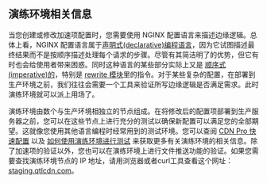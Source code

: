## 演练环境相关信息

当您创建或修改加速项配置时，您需要使用 NGINX 配置语言来描述边缘逻辑。总体上看，NGINX 配置语言属于[声明式(declarative)编程语言](https://tylermcginnis.com/imperative-vs-declarative-programming/)，因为它试图描述最终结果而不是按顺序描述处理每个请求的步骤。尽管有其简洁明了的优势，但它有时也会给使用者带来困惑。同时这种语言的某些部分实际上又是 [顺序式(imperative)的](https://tylermcginnis.com/imperative-vs-declarative-programming/)，特别是 [rewrite 模块](http://nginx.org/en/docs/http/ngx_http_rewrite_module.html)里的指令。对于某些复杂的配置，在部署到生产环境之前，我们往往会需要一个工具来验证所写边缘逻辑是否满足需求。此时演练环境就可以派上用场了。

演练环境由数个与生产环境相独立的节点组成。在将修改后的配置项部署到生产服务器之前，您可以在这些节点上进行充分的测试以确保新配置可以满足您的全部期望。这就像您使用其他语言编程时经常用到的测试环境。您可以查阅 [CDN Pro 快速配置](</docs/getting-started.md#quick-start>) 以及 [如何使用演练环境进行测试](</docs/portal/edge-configurations/testing-property.md#testing-property-in-staging>) 来获取更多有关演练环境的相关信息。除了加速项的验证以外，您也可以在演练环境上进行文件推送功能的验证。如果您需要查找演练环境节点的 IP 地址，请用浏览器或者curl工具查看这个网址： [staging.qtlcdn.com](https://staging.qtlcdn.com)。
